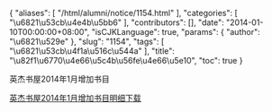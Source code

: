 {
    "aliases": [
        "/html/alumni/notice/1154.html"
    ],
    "categories": [
        "\u6821\u53cb\u4e4b\u5bb6"
    ],
    "contributors": [],
    "date": "2014-01-10T00:00:00+08:00",
    "isCJKLanguage": true,
    "params": {
        "author": "\u6821\u529e"
    },
    "slug": "1154",
    "tags": [
        "\u6821\u53cb\u4f1a\u516c\u544a"
    ],
    "title": "\u82f1\u6770\u4e66\u5c4b\u56fe\u4e66\u5e10",
    "toc": true
}

英杰书屋2014年1月增加书目




  






[英杰书屋2014年1月增加书目明细下载](http://tfls.tj.edu.cn/images/soft/140110/1-14011010392Wa.xls)  





